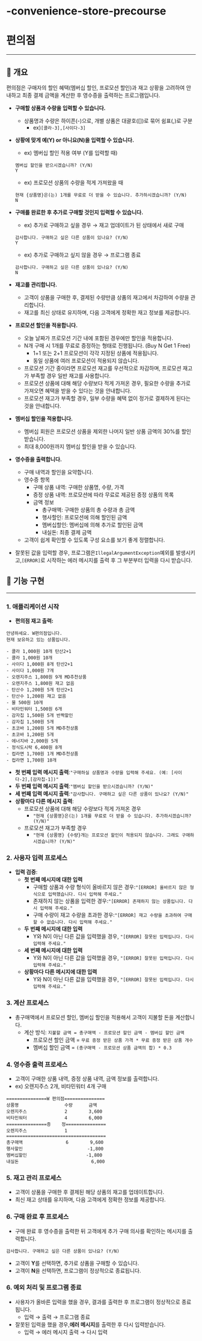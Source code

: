 # -convenience-store-precourse

# 편의점

---

## **📌 개요**

편의점은 구매자의 할인 혜택(멤버십 할인, 프로모션 할인)과 재고 상황을 고려하여 안내하고 최종 결제 금액을 계산한 후 영수증을 출력하는 프로그램입니다.

- **구매할 상품과 수량을 입력할 수 있습니다.**
    - 상품명과 수량은 하이픈(-)으로, 개별 상품은 대괄호([])로 묶어 쉼표(,)로 구분
        - ex)`[콜라-3],[사이다-3]`
- **상황에 맞게 예(Y) or 아니요(N)을 입력할 수 있습니다.**
    - ex) 멤버십 할인 적용 여부 (Y를 입력할 때)

    ```
    멤버십 할인을 받으시겠습니까? (Y/N)
    Y
    ```

    - ex) 프로모션 상품의 수량을 적게 가져왔을 때

    ```
    현재 {상품명}은(는) 1개를 무료로 더 받을 수 있습니다. 추가하시겠습니까? (Y/N)
    N
    ```

- **구매를 완료한 후 추가로 구매할 것인지 입력할 수 있습니다.**
    - ex) 추가로 구매하고 싶을 경우 → 재고 업데이트가 된 상태에서 새로 구매

    ```
    감사합니다. 구매하고 싶은 다른 상품이 있나요? (Y/N)
    Y
    ```

    - ex) 추가로 구매하고 싶지 않을 경우 → 프로그램 종료

    ```
    감사합니다. 구매하고 싶은 다른 상품이 있나요? (Y/N)
    N
    ```

- **재고를 관리합니다.**
    - 고객이 상품을 구매한 후, 결제된 수량만큼 상품의 재고에서 차감하여 수량을 관리합니다.
    - 재고를 최신 상태로 유지하며, 다음 고객에게 정확한 재고 정보를 제공합니다.
- **프로모션 할인을 적용합니다.**
    - 오늘 날짜가 프로모션 기간 내에 포함된 경우에만 할인을 적용합니다.
    - N개 구매 시 1개를 무료로 증정하는 형태로 진행됩니다. (Buy N Get 1 Free)
        - 1+1 또는 2+1 프로모션이 각각 지정된 상품에 적용됩니다.
        - 동일 상품에 여러 프로모션이 적용되지 않습니다.
    - 프로모션 기간 중이라면 프로모션 재고를 우선적으로 차감하며, 프로모션 재고가 부족할 경우 일반 재고를 사용합니다.
    - 프로모션 상품에 대해 해당 수량보다 적게 가져온 경우, 필요한 수량을 추가로 가져오면 혜택을 받을 수 있다는 것을 안내합니다.
    - 프로모션 재고가 부족할 경우, 일부 수량을 혜택 없이 정가로 결제하게 된다는 것을 안내합니다.
- **멤버십 할인을 적용합니다.**
    - 멤버십 회원은 프로모션 상품을 제외한 나머지 일반 상품 금액의 30%를 할인받습니다.
    - 최대 8,000원까지 멤버십 할인을 받을 수 있습니다.
- **영수증을 출력합니다.**
    - 구매 내역과 할인을 요약합니다.
    - 영수증 항목
        - 구매 상품 내역: 구매한 상품명, 수량, 가격
        - 증정 상품 내역: 프로모션에 따라 무료로 제공된 증정 상품의 목록
        - 금액 정보
            - 총구매액: 구매한 상품의 총 수량과 총 금액
            - 행사할인: 프로모션에 의해 할인된 금액
            - 멤버십할인: 멤버십에 의해 추가로 할인된 금액
            - 내실돈: 최종 결제 금액
    - 고객이 쉽게 확인할 수 있도록 구성 요소를 보기 좋게 정렬합니다.
- 잘못된 값을 입력할 경우, 프로그램은`IllegalArgumentException`예외를 발생시키고,`[ERROR]`로 시작하는 에러 메시지를 출력 후 그 부분부터 입력을 다시 받습니다.

## **📝 기능 구현**

---

### 1. 애플리케이션 시작

- **편의점 재고 출력:**

```
안녕하세요. W편의점입니다.
현재 보유하고 있는 상품입니다.

- 콜라 1,000원 10개 탄산2+1
- 콜라 1,000원 10개
- 사이다 1,000원 8개 탄산2+1
- 사이다 1,000원 7개
- 오렌지주스 1,800원 9개 MD추천상품
- 오렌지주스 1,800원 재고 없음
- 탄산수 1,200원 5개 탄산2+1
- 탄산수 1,200원 재고 없음
- 물 500원 10개
- 비타민워터 1,500원 6개
- 감자칩 1,500원 5개 반짝할인
- 감자칩 1,500원 5개
- 초코바 1,200원 5개 MD추천상품
- 초코바 1,200원 5개
- 에너지바 2,000원 5개
- 정식도시락 6,400원 8개
- 컵라면 1,700원 1개 MD추천상품
- 컵라면 1,700원 10개
```

- **첫 번째 입력 메시지 출력**:`"구매하실 상품명과 수량을 입력해 주세요. (예: [사이다-2],[감자칩-1])"`
- **두 번째 입력 메시지 출력**:`"멤버십 할인을 받으시겠습니까? (Y/N)"`
- **세 번째 입력 메시지 출력**:`"감사합니다. 구매하고 싶은 다른 상품이 있나요? (Y/N)"`
- **상황마다 다른 메시지 출력**:
    - 프로모션 상품에 대해 해당 수량보다 적게 가져온 경우
        - `"현재 {상품명}은(는) 1개를 무료로 더 받을 수 있습니다. 추가하시겠습니까? (Y/N)"`
    - 프로모션 재고가 부족할 경우
        - `"현재 {상품명} {수량}개는 프로모션 할인이 적용되지 않습니다. 그래도 구매하시겠습니까? (Y/N)"`

### 2. 사용자 입력 프로세스

- **입력 검증**:
    - **첫 번째 메시지에 대한 입력**
        - 구매할 상품과 수량 형식이 올바르지 않은 경우:`"[ERROR] 올바르지 않은 형식으로 입력했습니다. 다시 입력해 주세요."`
        - 존재하지 않는 상품을 입력한 경우:`"[ERROR] 존재하지 않는 상품입니다. 다시 입력해 주세요."`
        - 구매 수량이 재고 수량을 초과한 경우:`"[ERROR] 재고 수량을 초과하여 구매할 수 없습니다. 다시 입력해 주세요."`
    - **두 번째 메시지에 대한 입력**
        - Y와 N이 아닌 다른 값을 입력했을 경우, `"[ERROR] 잘못된 입력입니다. 다시 입력해 주세요."`
    - **세 번째 메시지에 대한 입력**
        - Y와 N이 아닌 다른 값을 입력했을 경우, `"[ERROR] 잘못된 입력입니다. 다시 입력해 주세요."`
    - **상황마다 다른 메시지에 대한 입력**
        - Y와 N이 아닌 다른 값을 입력했을 경우, `"[ERROR] 잘못된 입력입니다. 다시 입력해 주세요."`

### 3. 계산 프로세스

- 총구매액에서 프로모션 할인, 멤버십 할인을 적용해서 고객이 지불할 돈을 계산합니다.
    - 계산 방식: `지불할 금액 = 총구매액 - 프로모션 할인 금액 - 멤버십 할인 금액`
        - 프로모션 할인 금액 = `무료 증정 받은 상품 가격 * 무료 증정 받은 상품 개수`
        - 멤버십 할인 금액 = `(총구매액 - 프로모션 상품 금액의 합) * 0.3`

### 4. 영수증 출력 프로세스

- 고객이 구매한 상품 내역, 증정 상품 내역, 금액 정보를 출력합니다.
- ex) 오렌지주스 2개, 비타민워터 4개 구매

```
===============W 편의점===============
상품명                 수량      금액
오렌지주스              2        3,600
비타민워터              4        6,000
===============증    정===============
오렌지주스              1
=====================================
총구매액                6        9,600
행사할인                        -1,800
멤버십할인                      -1,800
내실돈                           6,000
```

### 5. 재고 관리 프로세스

- 고객이 상품을 구매한 후 결제된 해당 상품의 재고를 업데이트합니다.
- 최신 재고 상태를 유지하며, 다음 고객에게 정확한 정보를 제공합니다.

### 6. **구매 완료 후 프로세스**

- 구매 완료 후 영수증을 출력한 뒤 고객에게 추가 구매 의사를 확인하는 메시지를 출력합니다.

```
감사합니다. 구매하고 싶은 다른 상품이 있나요? (Y/N)
```

- 고객이 **Y**를 선택하면, 추가로 상품을 구매할 수 있습니다.
- 고객이 **N**을 선택하면, 프로그램이 정상적으로 종료됩니다.

### 6. 예외 처리 및 프로그램 종료

- 사용자가 올바른 입력을 했을 경우, 결과를 출력한 후 프로그램이 정상적으로 종료됩니다.
    - 입력 → 출력 → 프로그램 종료
- 잘못된 입력을 했을 경우,**에러 메시지**를 출력한 후 다시 입력받습니다.
    - 입력 → 에러 메시지 출력 → 다시 입력